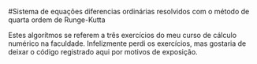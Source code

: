 #Sistema de equações diferencias ordinárias resolvidos com o método de quarta ordem de Runge-Kutta

Estes algorítmos se referem a três exercícios do meu curso de cálculo numérico na faculdade.
Infelizmente perdi os exercícios, mas gostaria de deixar o código registrado aqui por motivos de exposição.
